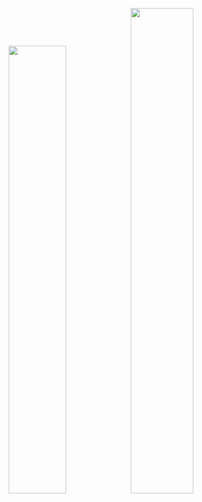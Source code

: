 <p align="center">
    <a href="https://leetcode.com/justincpp/"><img width="48%" src="https://leetcard.jacoblin.cool/justincpp?theme=dark&border=2&radius=10&font=Baloo"></a>
    <a href="https://github.com/jstnsmth"><img width="50%" src="https://github-readme-stats.vercel.app/api/top-langs/?username=jstnsmth&theme=dark&hide=html,css,cmake&layout=compact&langs_count=5&bg_color=101010&hide_title=true"></a>
</p>
